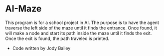# AI-Maze

This program is for a school project in AI. The purpose is to have the agent traverse the left side of the maze until it finds the entrance. Once found, it will make a node and start its path inside the maze until it finds the exit. Once the exit is found, the path traveled is printed.

- Code written by Jody Bailey
